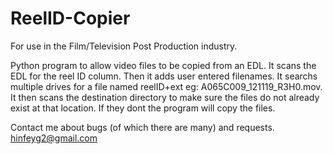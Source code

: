 ReelID-Copier
=============

For use in the Film/Television Post Production industry.

Python program to allow video files to be copied from an EDL.
It scans the EDL for the reel ID column.
Then it adds user entered filenames.
It searchs multiple drives for a file named reelID+ext eg: A065C009_121119_R3H0.mov.
It then scans the destination directory to make sure the files do not already exist at that location.
If they dont the program will copy the files.

Contact me about bugs (of which there are many) and requests.
hinfeyg2@gmail.com

